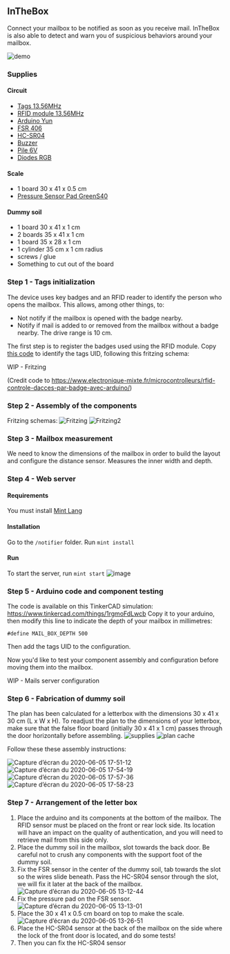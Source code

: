 ## InTheBox

Connect your mailbox to be notified as soon as you receive mail.
InTheBox is also able to detect and warn you of suspicious behaviors around your mailbox.

![demo](https://user-images.githubusercontent.com/17204777/83901179-a0822380-a75a-11ea-8e1a-1b3a2aabbd08.png)


### Supplies
#### Circuit
- [Tags 13.56MHz](https://fr.aliexpress.com/item/33026471651.html?spm=a2g0o.productlist.0.0.75c069ddw83bRu&algo_pvid=ab91e0cd-ffda-4191-869f-4a24e6d478df&algo_expid=ab91e0cd-ffda-4191-869f-4a24e6d478df-8&btsid=0ab6d67915913501571721219e6dc5&ws_ab_test=searchweb0_0,searchweb201602_,searchweb201603_) 
- [RFID module 13.56MHz](https://fr.aliexpress.com/item/32803014822.html?src=google&src=google&albch=shopping&acnt=494-037-6276&isdl=y&slnk=&plac=&mtctp=&albbt=Gploogle_7_shopping&aff_atform=google&aff_short_key=UneMJZVf&&albagn=888888&albcp=6459793138&albag=77316928277&trgt=743612850714&crea=fr32803014822&netw=u&device=c&albpg=743612850714&albpd=fr32803014822&gclid=CjwKCAjw2uf2BRBpEiwA31VZj15SBT9k4zWprWGvA08QRypcRU5SLWlCRy1HjtnLlpRtY_WDJ9jsShoCzpwQAvD_BwE&gclsrc=aw.ds)
- [Arduino Yun](https://store.arduino.cc/arduino-yun)
- [FSR 406](https://fr.aliexpress.com/item/32652992847.html?spm=a2g0o.productlist.0.0.16c345b7lMzcur&s=p&ad_pvid=202006050305404316102348313040005490484_1&algo_pvid=6eb514e7-2e48-46fd-9c0a-1b1126191425&algo_expid=6eb514e7-2e48-46fd-9c0a-1b1126191425-7&btsid=0ab6f83915913515405917944e0c87&ws_ab_test=searchweb0_0,searchweb201602_,searchweb201603_)
- [HC-SR04](https://fr.aliexpress.com/item/32973373842.html?spm=a2g0o.productlist.0.0.40064b01f9nmNX&algo_pvid=e5332c4e-b142-4f0d-abb1-e1f802277021&algo_expid=e5332c4e-b142-4f0d-abb1-e1f802277021-4&btsid=0ab6f83915913513983241719e0c87&ws_ab_test=searchweb0_0,searchweb201602_,searchweb201603_)
- [Buzzer](https://fr.aliexpress.com/item/4000012077642.html?src=google&src=google&albch=shopping&acnt=494-037-6276&isdl=y&slnk=&plac=&mtctp=&albbt=Gploogle_7_shopping&aff_atform=google&aff_short_key=UneMJZVf&&albagn=888888&albcp=6459793138&albag=77316928277&trgt=743612850714&crea=fr4000012077642&netw=u&device=c&albpg=743612850714&albpd=fr4000012077642&gclid=CjwKCAjw2uf2BRBpEiwA31VZjwK-2mUgZ_0cJfUReg0XUHlpaVi1ulF6boBbpej_1uCHOifUqY6-5BoC1kEQAvD_BwE&gclsrc=aw.ds)
- [Pile 6V](https://fr.aliexpress.com/item/32971590400.html?spm=a2g0o.productlist.0.0.664d689bzBxOFz&algo_pvid=ea1f8a58-fca0-4656-8d19-0f8397aef756&algo_expid=ea1f8a58-fca0-4656-8d19-0f8397aef756-16&btsid=0ab6d59515913679965316869e6e9e&ws_ab_test=searchweb0_0,searchweb201602_,searchweb201603_)
- [Diodes RGB](https://www.amazon.fr/SODIAL-diode-electroluminescente-tete-ronde/dp/B00F4MGA0I?ref_=fsclp_pl_dp_2)

#### Scale
- 1 board 30 x 41 x 0.5 cm
- [Pressure Sensor Pad GreenS40](https://fr.aliexpress.com/item/4000416208703.html?spm=a2g0o.productlist.0.0.16c345b7lMzcur&algo_pvid=6eb514e7-2e48-46fd-9c0a-1b1126191425&algo_expid=6eb514e7-2e48-46fd-9c0a-1b1126191425-8&btsid=0ab6f83915913515405917944e0c87&ws_ab_test=searchweb0_0,searchweb201602_,searchweb201603_)

#### Dummy soil
- 1 board 30 x 41 x 1 cm
- 2 boards 35 x 41 x 1 cm
- 1 board 35 x 28 x 1 cm
- 1 cylinder 35 cm x 1 cm radius
- screws / glue
- Something to cut out of the board 



### Step 1 - Tags initialization
The device uses key badges and an RFID reader to identify the person who opens the mailbox. This allows, among other things, to: 
- Not notify if the mailbox is opened with the badge nearby.
- Notify if mail is added to or removed from the mailbox without a badge nearby.
The drive range is 10 cm.

The first step is to register the badges used using the RFID module.
Copy [this code]() to identify the tags UID, following this fritzing schema:

WIP - Fritzing

(Credit code to https://www.electronique-mixte.fr/microcontrolleurs/rfid-controle-dacces-par-badge-avec-arduino/) 


### Step 2 - Assembly of the components
Fritzing schemas:
![Fritzing](https://user-images.githubusercontent.com/17204777/83891503-8db52200-a74d-11ea-80c8-5a55faf951fd.png)
![Fritzing2](https://user-images.githubusercontent.com/17204777/83891504-8e4db880-a74d-11ea-9989-47276eda454d.png)

### Step 3 - Mailbox measurement
We need to know the dimensions of the mailbox in order to build the layout and configure the distance sensor.
Measures the inner width and depth.

### Step 4 - Web server
#### Requirements
You must install [Mint Lang](https://www.mint-lang.com)
#### Installation
Go to the `/notifier` folder.
Run `mint install`

#### Run
To start the server, run `mint start`
![image](https://user-images.githubusercontent.com/15196752/83939734-8b030d00-a7df-11ea-8932-78b55a2284bb.png)


### Step 5 - Arduino code and component testing
The code is available on this TinkerCAD simulation: https://www.tinkercad.com/things/1rgmoFdLwcb
Copy it to your arduino, then modify this line to indicate the depth of your mailbox in millimetres:
```
#define MAIL_BOX_DEPTH 500
```
Then add the tags UID to the configuration.

Now you'd like to test your component assembly and configuration before moving them into the mailbox.

WIP - Mails server configuration

### Step 6 - Fabrication of dummy soil
The plan has been calculated for a letterbox with the dimensions 30 x 41 x 30 cm (L x W x H).
To readjust the plan to the dimensions of your letterbox, make sure that the false floor board (initially 30 x 41 x 1 cm) passes through the door horizontally before assembling.
![supplies](https://user-images.githubusercontent.com/17204777/83896646-c5739800-a754-11ea-96c4-b63c8139791d.png)
![plan cache](https://user-images.githubusercontent.com/17204777/83879310-bc2b0100-a73d-11ea-934b-9e559700a643.png)


Follow these these assembly instructions:

![Capture d’écran du 2020-06-05 17-51-12](https://user-images.githubusercontent.com/17204777/83897781-526b2100-a756-11ea-9c9c-7b5ad8aa1b6d.png)
![Capture d’écran du 2020-06-05 17-54-19](https://user-images.githubusercontent.com/17204777/83897783-5303b780-a756-11ea-93c5-b1a10d460bc9.png)
![Capture d’écran du 2020-06-05 17-57-36](https://user-images.githubusercontent.com/17204777/83897786-539c4e00-a756-11ea-85a3-97b1224de0d1.png)
![Capture d’écran du 2020-06-05 17-58-23](https://user-images.githubusercontent.com/17204777/83897787-5434e480-a756-11ea-9cbd-c7e5d0a56d3e.png)


### Step 7 - Arrangement of the letter box 
1. Place the arduino and its components at the bottom of the mailbox. The RFID sensor must be placed on the front or rear lock side. Its location will have an impact on the quality of authentication, and you will need to retrieve mail from this side only. 
2. Place the dummy soil in the mailbox, slot towards the back door. Be careful not to crush any components with the support foot of the dummy soil.
3. Fix the FSR sensor in the center of the dummy soil, tab towards the slot so the wires slide beneath. Pass the HC-SR04 sensor through the slot, we will fix it later at the back of the mailbox.
![Capture d’écran du 2020-06-05 13-12-44](https://user-images.githubusercontent.com/17204777/83879701-5ab76200-a73e-11ea-8a84-c3ef2c3c58fa.png)
4. Fix the pressure pad on the FSR sensor.
![Capture d’écran du 2020-06-05 13-13-01](https://user-images.githubusercontent.com/17204777/83879705-5be88f00-a73e-11ea-9e56-46c7001e8394.png)
5. Place the 30 x 41 x 0.5 cm board on top to make the scale.
![Capture d’écran du 2020-06-05 13-26-51](https://user-images.githubusercontent.com/17204777/83879708-5c812580-a73e-11ea-9466-3175d8b6dac3.png)
6. Place the HC-SR04 sensor at the back of the mailbox on the side where the lock of the front door is located, and do some tests!
7. Then you can fix the HC-SR04 sensor

